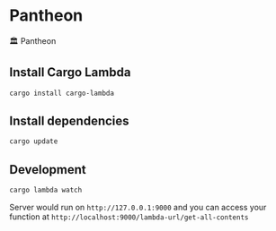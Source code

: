 # Pantheon

🏛️ Pantheon

## Install Cargo Lambda

```bash
cargo install cargo-lambda
```

## Install dependencies

```bash
cargo update
```

## Development

```bash
cargo lambda watch
```

Server would run on `http://127.0.0.1:9000` and you can access your function at `http://localhost:9000/lambda-url/get-all-contents`
